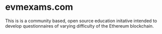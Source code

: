 # evmexams.com
This is is a community based, open source education initative intended to develop questionnaires of varying difficulty of the Ethereum blockchain.
